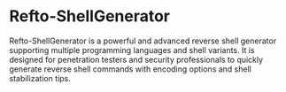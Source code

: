 # Refto-ShellGenerator
Refto-ShellGenerator is a powerful and advanced reverse shell generator supporting multiple programming languages and shell variants. It is designed for penetration testers and security professionals to quickly generate reverse shell commands with encoding options and shell stabilization tips.
